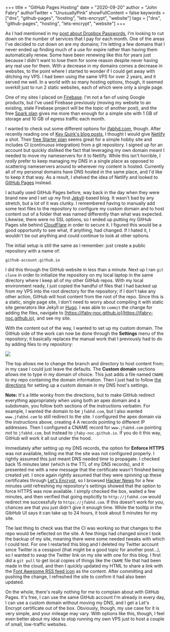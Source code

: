 +++
title = "GitHub Pages Hosting"
date = "2020-09-20"
author = "John Fabry"
authorTwitter = "UnusuallyPink"
showFullContent = false
keywords = ["dns", "github-pages", "hosting", "lets-encrypt", "website"]
tags = ["dns", "github-pages", "hosting", "lets-encrypt", "website"]
+++

As I had mentioned in my [post about Dropbox Passwords](https://unusually.pink/dropbox-passwords/), I'm looking to cut down on the number of services that I pay for each month. One of the areas I've decided to cut down on are my domains; I'm letting a few domains that I never ended up finding much of a use for expire rather than having them automatically renew. Some have been renewing like this for years just because I didn't want to lose them for some reason despite never having any real use for them. With a decrease in my domains comes a decrease in websites, to the point where I started to wonder if I could get away with ditching my VPS. I had been using the same VPS for over 2 years, and it served me well. In a world with so many hosting options, though, it seemed overkill just to run 2 static websites, each of which were only a single page.

One of my sites I placed on [Firebase](https://firebase.google.com/). I'm not a fan of using Google products, but I've used Firebase previously (moving my website to an existing, stale Firebase project will be the topic of another post), and the free [Spark plan](https://firebase.google.com/pricing) gives me more than enough for a simple site with 1 GB of storage and 10 GB of egress traffic each month.

I wanted to check out some different options for [jfabhd.com](https://jfabhd.com), though. After recently reading one of [Kev Quirk's blog posts](https://kevq.uk/static-site-generators-revisited/), I thought I would give [Netlify](https://www.netlify.com/) a shot. Their [free Starter plan](https://www.netlify.com/pricing/) seems great for a simple hobby site and includes CI (continuous integration) from a git repository. I signed up for an account but quickly disliked the fact that leveraging my own domain meant I needed to move my nameservers for it to Netlify. While this isn't horrible, I _really_ prefer to keep managing my DNS in a single place as opposed to scattering nameservers around to wherever my content is hosted. Currently all of my personal domains have DNS hosted in the same place, and I'd like to keep it that way. As a result, I shelved the idea of Netlify and looked to [GitHub Pages](https://pages.github.com/) instead.

I actually used GitHub Pages before, way back in the day when they were brand new and I set up my first [Jekyll](https://jekyllrb.com/)\-based blog. It wasn't bad by any stretch, but a lot of it was clunky. I remembered having to manually add some text files to the repository to configure my custom domain and to host content out of a folder that was named differently than what was expected. Likewise, there were no SSL options, so I ended up putting my GitHub Pages site behind [CloudFlare](https://blog.cloudflare.com/secure-and-fast-github-pages-with-cloudflare/) in order to secure it. I figured this would be a good opportunity to see what, if anything, had changed. If I hated it, I wouldn't be out anything and could continue to look at other options.

The initial setup is still the same as I remember: just create a public repository with a name of:

```
github-account.github.io
```

I did this through the GitHub website in less than a minute. Next up I ran `git clone` in order to initialize the repository on my local laptop in the same directory where I keep all of my other GitHub repos. With my local environment ready, I just copied the handful of files that I had backed up from my VPS into the root directory for the repository; if I don't take any other action, GitHub will host content from the root of the repo. Since this is a static, single page site, I don't need to worry about compiling it with static site generators like Jekyll or [Hugo](https://gohugo.io/). I was able to `commit` the change for adding the files, navigate to [https://jfaby-noc.github.io](https://jfabry-noc.github.io), and see my site.

With the content out of the way, I wanted to set up my custom domain. The GitHub side of the work can now be done through the **Settings** menu of the repository; it basically replaces the manual work that I previously had to do by adding files to my repository:

![](/images/gh_pages.png)

The top allows me to change the branch and directory to host content from; in my case I could just leave the defaults. The **Custom domain** sections allows me to type in my domain of choice. This just adds a file named `CNAME` to my repo containing the domain information. Then I just had to follow [the directions](https://docs.github.com/en/github/working-with-github-pages/managing-a-custom-domain-for-your-github-pages-site) for setting up a custom domain in my DNS host's settings.

**Note:** It's a little wonky from the directions, but to make GitHub redirect everything appropriately when using both an apex domain and a subdomain, you follow both sections of the instructions verbatim. For example, I wanted the domain to be `jfabhd.com`, but I also wanted `www.jfabhd.com` to still redirect to the site. I configured the apex domain via the instructions above, creating 4 A records pointing to different IP addresses. Then I configured a CNAME record for `www.jfabhd.com` pointing _not_ to `jfabhd.com`, but instead to `jfaby-noc.github.io`. If you do it this way, GitHub will work it all out under the hood.

Immediately after setting up my DNS records, the option for **Enforce HTTPS** was not available, telling me that the site was not configured properly. I rightly assumed this just meant DNS needed time to propagate. I checked back 15 minutes later (which is the TTL of my DNS records), and it presented me with a new message that the certificate wasn't finished being created yet. I once again rightly assumed that they were spinning up these certificates through [Let's Encrypt](https://letsencrypt.org/), so I browsed [Hacker News](https://news.ycombinator.com/) for a few minutes until refreshing my repository's settings showed that the option to force HTTPS was now available. I simply checked the box, waited a few minutes, and then verified that going explicitly to `http://jfabhd.com` would redirect me successfully to `https://jfabhd.com`. If this doesn't work for you, chances are that you just didn't give it enough time. While the tooltip in the GibHub UI says it can take up to 24 hours, it took about 5 minutes for my site.

The last thing to check was that the CI was working so that changes to the repo would be reflected on the site. A few things had changed since I took the backup of my site, meaning there were some needed tweaks with which I could test. For one I restarted this blog and I deleted my Twitter account since Twitter is a cesspool (that might be a good topic for another post...), so I wanted to swap the Twitter link on my site with one for this blog. I first did a `git pull` to get local copies of things like the `CNAME` file that had been made in the cloud, and then I quickly updated my HTML to share a link with the [Font Awesome RSS feed icon](https://fontawesome.com/icons/rss?style=solid) as the content. After committing and pushing the change, I refreshed the site to confirm it had also been updated.

On the whole, there's really nothing for me to complain about with GitHub Pages. It's free, I can use the same GitHub account I'm already in every day, I can use a custom domain without moving my DNS, and I get a Let's Encrypt certificate out of the box. Obviously, though, my use case for it is very simple, and your mileage may vary. With options like this, though, I feel even better about my idea to stop running my own VPS just to host a couple of small, low-traffic websites.
